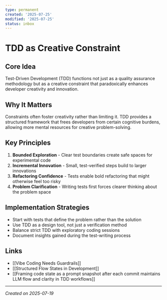 ```yaml
---
type: permanent
created: '2025-07-25'
modified: '2025-07-25'
status: inbox
---
```

# TDD as Creative Constraint

## Core Idea
Test-Driven Development (TDD) functions not just as a quality assurance methodology but as a creative constraint that paradoxically enhances developer creativity and innovation.

## Why It Matters
Constraints often foster creativity rather than limiting it. TDD provides a structured framework that frees developers from certain cognitive burdens, allowing more mental resources for creative problem-solving.

## Key Principles
1. **Bounded Exploration** - Clear test boundaries create safe spaces for experimental code
2. **Incremental Innovation** - Small, test-verified steps build to larger innovations
3. **Refactoring Confidence** - Tests enable bold refactoring that might otherwise feel too risky
4. **Problem Clarification** - Writing tests first forces clearer thinking about the problem space

## Implementation Strategies
- Start with tests that define the problem rather than the solution
- Use TDD as a design tool, not just a verification method
- Balance strict TDD with exploratory coding sessions
- Document insights gained during the test-writing process

## Links
- [[Vibe Coding Needs Guardrails]]
- [[Structured Flow States in Development]]
- [[Framing code state as a prompt snapshot after each commit maintains LLM flow and clarity in TDD workflows]]

---

*Created on 2025-07-19*
